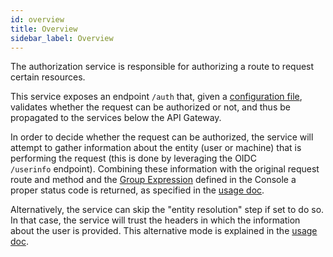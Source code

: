 ```yaml
---
id: overview
title: Overview
sidebar_label: Overview
---
```

The authorization service is responsible for authorizing a route to request certain resources.

This service exposes an endpoint `/auth` that, given a [configuration file](configuration.md), validates whether the request can be authorized or not, and thus be propagated to the services below the API Gateway.

In order to decide whether the request can be authorized, the service will attempt to gather information about the entity (user or machine) that is performing the request (this is done by leveraging the OIDC `/userinfo` endpoint). Combining these information with the original request route and method and the [Group Expression](../../development_suite/api-console/api-design/endpoints#manage-the-security-of-your-endpoints) defined in the Console a proper status code is returned, as specified in the [usage doc](./usage.md).

Alternatively, the service can skip the "entity resolution" step if set to do so. In that case, the service will trust the headers in which the information about the user is provided. This alternative mode is explained in the [usage doc](./usage.md#trust-mia-platform-user-headers).
